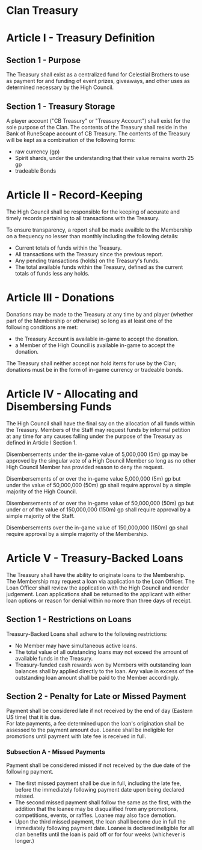 # Clan Treasury

# Article I - Treasury Definition

## Section 1 - Purpose
The Treasury shall exist as a centralized fund for Celestial Brothers to use as payment for and funding of event prizes, giveaways, and other uses as determined necessary by the High Council.

## Section 1 - Treasury Storage
A player account ("CB Treasury" or "Treasury Account") shall exist for the sole purpose of the Clan. The contents of the Treasury shall reside in the Bank of RuneScape account of CB Treasury. The contents of the Treasury will be kept as a combination of the following forms:
* raw currency (gp)
* Spirit shards, under the understanding that their value remains worth 25 gp
* tradeable Bonds

# Article II - Record-Keeping
The High Council shall be responsible for the keeping of accurate and timely records pertaining to all transactions with the Treasury.  

To ensure transparency, a report shall be made availble to the Membership on a frequency no lesser than monthly including the following details:
* Current totals of funds within the Treasury.
* All transactions with the Treasury since the previous report.
* Any pending transactions (holds) on the Treasury's funds.
* The total available funds within the Treasury, defined as the current totals of funds less any holds.

# Article III - Donations
Donations may be made to the Treasury at any time by and player (whether part of the Membership or otherwise) so long as at least one of the following conditions are met:
* the Treasury Account is available in-game to accept the donation.
* a Member of the High Council is available in-game to accept the donation.  

The Treasury shall neither accept nor hold items for use by the Clan; donations must be in the form of in-game currency or tradeable bonds. 

# Article IV - Allocating and Disembersing Funds
The High Council shall have the final say on the allocation of all funds within the Treasury. Members of the Staff may request funds by informal petition at any time for any causes falling under the purpose of the Treasury as defined in Article I Section 1.   

Disembersements under the in-game value of 5,000,000 (5m) gp may be approved by the singular vote of a High Council Member so long as no other High Council Member has provided reason to deny the request.  

Disembersements of or over the in-game value 5,000,000 (5m) gp but under the value of 50,000,000 (50m) gp shall require approval by a simple majority of the High Council.  

Disembersements of or over the in-game value of 50,000,000 (50m) gp but under or of the value of 150,000,000 (150m) gp shall require approval by a simple majority of the Staff.  

Disembersements over the in-game value of 150,000,000 (150m) gp shall require approval by a simple majority of the Membership.

# Article V - Treasury-Backed Loans
The Treasury shall have the ability to originate loans to the Membership. The Membership may request a loan via application to the Loan Officer. The Loan Officer shall review the application with the High Council and render judgement. Loan applications shall be returned to the applicant with either loan options or reason for denial within no more than three days of receipt.

## Section 1 - Restrictions on Loans
Treasury-Backed Loans shall adhere to the following restrictions:
* No Member may have simultaneous active loans.
* The total value of all outstanding loans may not exceed the amount of available funds in the Treasury.
* Treasury-funded cash rewards won by Members with outstanding loan balances shall by applied directly to the loan. Any value in excess of the outstanding loan amount shall be paid to the Member accordingly.

## Section 2 - Penalty for Late or Missed Payment
Payment shall be considered late if not received by the end of day (Eastern US time) that it is due.  
For late payments, a fee determined upon the loan's origination shall be assessed to the payment amount due. Loanee shall be ineligible for promotions until payment with late fee is received in full.  

### Subsection A - Missed Payments
Payment shall be considered missed if not received by the due date of the following payment.  
* The first missed payment shall be due in full, including the late fee, before the immediately following payment date upon being declared missed.  
* The second missed payment shall follow the same as the first, with the addition that the loanee may be disqualified from any promotions, competitions, events, or raffles. Loanee may also face demotion.
* Upon the third missed payment, the loan shall become due in full the immediately following payment date. Loanee is declared ineligible for all clan benefits until the loan is paid off or for four weeks (whichever is longer.)
